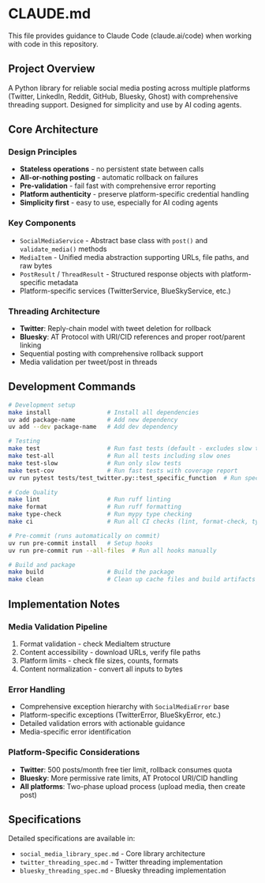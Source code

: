 # CLAUDE.md

This file provides guidance to Claude Code (claude.ai/code) when working with code in this repository.

## Project Overview

A Python library for reliable social media posting across multiple platforms (Twitter, LinkedIn, Reddit, GitHub, Bluesky, Ghost) with comprehensive threading support. Designed for simplicity and use by AI coding agents.

## Core Architecture

### Design Principles
- **Stateless operations** - no persistent state between calls
- **All-or-nothing posting** - automatic rollback on failures  
- **Pre-validation** - fail fast with comprehensive error reporting
- **Platform authenticity** - preserve platform-specific credential handling
- **Simplicity first** - easy to use, especially for AI coding agents

### Key Components
- `SocialMediaService` - Abstract base class with `post()` and `validate_media()` methods
- `MediaItem` - Unified media abstraction supporting URLs, file paths, and raw bytes
- `PostResult` / `ThreadResult` - Structured response objects with platform-specific metadata
- Platform-specific services (TwitterService, BlueSkyService, etc.)

### Threading Architecture
- **Twitter**: Reply-chain model with tweet deletion for rollback
- **Bluesky**: AT Protocol with URI/CID references and proper root/parent linking
- Sequential posting with comprehensive rollback support
- Media validation per tweet/post in threads

## Development Commands

```bash
# Development setup
make install                # Install all dependencies
uv add package-name         # Add new dependency
uv add --dev package-name   # Add dev dependency

# Testing
make test                   # Run fast tests (default - excludes slow tests)
make test-all               # Run all tests including slow ones
make test-slow              # Run only slow tests
make test-cov               # Run fast tests with coverage report
uv run pytest tests/test_twitter.py::test_specific_function  # Run specific test

# Code Quality
make lint                   # Run ruff linting
make format                 # Run ruff formatting
make type-check             # Run mypy type checking
make ci                     # Run all CI checks (lint, format-check, type-check, test)

# Pre-commit (runs automatically on commit)
uv run pre-commit install   # Setup hooks
uv run pre-commit run --all-files  # Run all hooks manually

# Build and package
make build                  # Build the package
make clean                  # Clean up cache files and build artifacts
```

## Implementation Notes

### Media Validation Pipeline
1. Format validation - check MediaItem structure
2. Content accessibility - download URLs, verify file paths
3. Platform limits - check file sizes, counts, formats
4. Content normalization - convert all inputs to bytes

### Error Handling
- Comprehensive exception hierarchy with `SocialMediaError` base
- Platform-specific exceptions (TwitterError, BlueSkyError, etc.)
- Detailed validation errors with actionable guidance
- Media-specific error identification

### Platform-Specific Considerations
- **Twitter**: 500 posts/month free tier limit, rollback consumes quota
- **Bluesky**: More permissive rate limits, AT Protocol URI/CID handling
- **All platforms**: Two-phase upload process (upload media, then create post)

## Specifications

Detailed specifications are available in:
- `social_media_library_spec.md` - Core library architecture
- `twitter_threading_spec.md` - Twitter threading implementation
- `bluesky_threading_spec.md` - Bluesky threading implementation